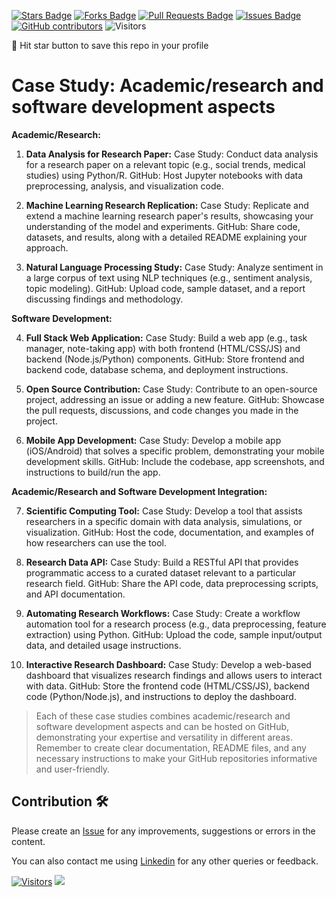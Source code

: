 <a href="https://github.com/drshahizan/learn-github/stargazers"><img src="https://img.shields.io/github/stars/drshahizan/learn-github" alt="Stars Badge"/></a>
<a href="https://github.com/drshahizan/learn-github/network/members"><img src="https://img.shields.io/github/forks/drshahizan/learn-github" alt="Forks Badge"/></a>
<a href="https://github.com/drshahizan/learn-github/pulls"><img src="https://img.shields.io/github/issues-pr/drshahizan/learn-github" alt="Pull Requests Badge"/></a>
<a href="https://github.com/drshahizan/learn-github/issues"><img src="https://img.shields.io/github/issues/drshahizan/learn-github" alt="Issues Badge"/></a>
<a href="https://github.com/drshahizan/learn-github/graphs/contributors"><img alt="GitHub contributors" src="https://img.shields.io/github/contributors/drshahizan/learn-github?color=2b9348"></a>
![Visitors](https://api.visitorbadge.io/api/visitors?path=https%3A%2F%2Fgithub.com%2Fdrshahizan%2Flearn-github&labelColor=%23d9e3f0&countColor=%23697689&style=flat)

🌟 Hit star button to save this repo in your profile

# Case Study: Academic/research and software development aspects

**Academic/Research:**

1. **Data Analysis for Research Paper:**
   Case Study: Conduct data analysis for a research paper on a relevant topic (e.g., social trends, medical studies) using Python/R.
   GitHub: Host Jupyter notebooks with data preprocessing, analysis, and visualization code.

2. **Machine Learning Research Replication:**
   Case Study: Replicate and extend a machine learning research paper's results, showcasing your understanding of the model and experiments.
   GitHub: Share code, datasets, and results, along with a detailed README explaining your approach.

3. **Natural Language Processing Study:**
   Case Study: Analyze sentiment in a large corpus of text using NLP techniques (e.g., sentiment analysis, topic modeling).
   GitHub: Upload code, sample dataset, and a report discussing findings and methodology.

**Software Development:**

4. **Full Stack Web Application:**
   Case Study: Build a web app (e.g., task manager, note-taking app) with both frontend (HTML/CSS/JS) and backend (Node.js/Python) components.
   GitHub: Store frontend and backend code, database schema, and deployment instructions.

5. **Open Source Contribution:**
   Case Study: Contribute to an open-source project, addressing an issue or adding a new feature.
   GitHub: Showcase the pull requests, discussions, and code changes you made in the project.

6. **Mobile App Development:**
   Case Study: Develop a mobile app (iOS/Android) that solves a specific problem, demonstrating your mobile development skills.
   GitHub: Include the codebase, app screenshots, and instructions to build/run the app.

**Academic/Research and Software Development Integration:**

7. **Scientific Computing Tool:**
   Case Study: Develop a tool that assists researchers in a specific domain with data analysis, simulations, or visualization.
   GitHub: Host the code, documentation, and examples of how researchers can use the tool.

8. **Research Data API:**
   Case Study: Build a RESTful API that provides programmatic access to a curated dataset relevant to a particular research field.
   GitHub: Share the API code, data preprocessing scripts, and API documentation.

9. **Automating Research Workflows:**
   Case Study: Create a workflow automation tool for a research process (e.g., data preprocessing, feature extraction) using Python.
   GitHub: Upload the code, sample input/output data, and detailed usage instructions.

10. **Interactive Research Dashboard:**
    Case Study: Develop a web-based dashboard that visualizes research findings and allows users to interact with data.
    GitHub: Store the frontend code (HTML/CSS/JS), backend code (Python/Node.js), and instructions to deploy the dashboard.

> Each of these case studies combines academic/research and software development aspects and can be hosted on GitHub, demonstrating your expertise and versatility in different areas. Remember to create clear documentation, README files, and any necessary instructions to make your GitHub repositories informative and user-friendly.

## Contribution 🛠️
Please create an [Issue](https://github.com/drshahizan/learn-github/issues) for any improvements, suggestions or errors in the content.

You can also contact me using [Linkedin](https://www.linkedin.com/in/drshahizan/) for any other queries or feedback.

[![Visitors](https://api.visitorbadge.io/api/visitors?path=https%3A%2F%2Fgithub.com%2Fdrshahizan&labelColor=%23697689&countColor=%23555555&style=plastic)](https://visitorbadge.io/status?path=https%3A%2F%2Fgithub.com%2Fdrshahizan)
![](https://hit.yhype.me/github/profile?user_id=81284918)
